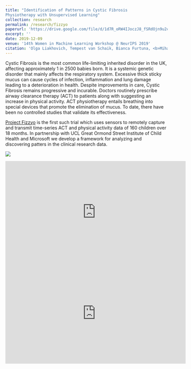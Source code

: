 ```yaml
---
title: "Identification of Patterns in Cystic Fibrosis
Physiotherapy with Unsupervised Learning"
collection: research
permalink: /research/fizzyo
paperurl: 'https://drive.google.com/file/d/1d7R_oRW4IJoczJ8_fSRdOjn9u2cP73sv/view'
excerpt: ''
date: 2019-12-09
venue: '14th Women in Machine Learning Workshop @ NeurIPS 2019'
citation: 'Olga Liakhovich, Tempest van Schaik, Bianca Furtuna, <b>Mihaela Curmei</b>, Emma Raywood, Helen Douglas, Kunal Kapoor, Nicole Filipow ,Eleanor Main. 2019.'
---
```


Cystic Fibrosis  is the most common life-limiting inherited disorder in the UK, affecting approximately 1 in 2500 babies born.  It is a systemic genetic disorder that mainly affects the respiratory system.  Excessive thick sticky mucus can cause cycles of infection, inflammation and lung damage leading to a deterioration in health.  Despite improvements in care, Cystic Fibrosis remains progressive and incurable. Doctors routinely prescribe airway clearance therapy (ACT) to patients along with suggesting an increase in physical activity.  ACT physiotherapy entails breathing into special devices that promote the elimination of mucus. To date, there have been no controlled studies that validate its effectiveness.

[Project Fizzyo](https://fizzyo.github.io/) is the first such trial which uses sensors to remotely capture and transmit time-series ACT and physical activity data of 160 children over 18 months. In partnership with UCL Great Ormond Street Institute of Child Health and Microsoft we develop a framework for analyzing and discovering patters in the clinical research data.


![](../../images/fizzyo.jpg)

<iframe width="560" height="315" src="https://www.youtube.com/embed/qm1pi6K1kS4" frameborder="0" allow="accelerometer; autoplay; encrypted-media; gyroscope; picture-in-picture" allowfullscreen></iframe>

<iframe width="560" height="315" src="https://www.youtube.com/embed/od1IcUFcKVI" frameborder="0" allow="accelerometer; autoplay; encrypted-media; gyroscope; picture-in-picture" allowfullscreen></iframe>